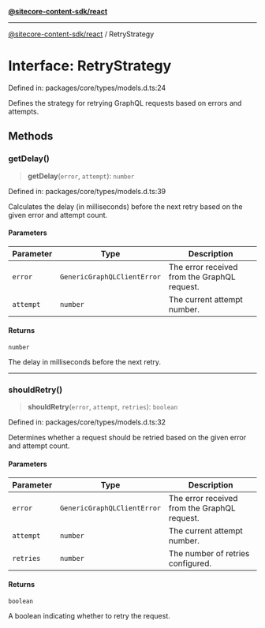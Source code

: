 [**@sitecore-content-sdk/react**](../README.md)

***

[@sitecore-content-sdk/react](../README.md) / RetryStrategy

# Interface: RetryStrategy

Defined in: packages/core/types/models.d.ts:24

Defines the strategy for retrying GraphQL requests based on errors and attempts.

## Methods

### getDelay()

> **getDelay**(`error`, `attempt`): `number`

Defined in: packages/core/types/models.d.ts:39

Calculates the delay (in milliseconds) before the next retry based on the given error and attempt count.

#### Parameters

| Parameter | Type | Description |
| ------ | ------ | ------ |
| `error` | `GenericGraphQLClientError` | The error received from the GraphQL request. |
| `attempt` | `number` | The current attempt number. |

#### Returns

`number`

The delay in milliseconds before the next retry.

***

### shouldRetry()

> **shouldRetry**(`error`, `attempt`, `retries`): `boolean`

Defined in: packages/core/types/models.d.ts:32

Determines whether a request should be retried based on the given error and attempt count.

#### Parameters

| Parameter | Type | Description |
| ------ | ------ | ------ |
| `error` | `GenericGraphQLClientError` | The error received from the GraphQL request. |
| `attempt` | `number` | The current attempt number. |
| `retries` | `number` | The number of retries configured. |

#### Returns

`boolean`

A boolean indicating whether to retry the request.
